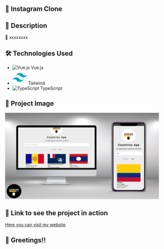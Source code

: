 ## :rocket: Instagram Clone

## :page_with_curl: Description

🎉 xxxxxxxx


## :hammer_and_wrench: Technologies Used

- ![Vue.js](https://img.icons8.com/color/48/000000/vue-js.png) Vue.js
- ![Icono](https://github.com/Adrian97G/Countries-App/raw/main/src/assets/img/icons8-viento-de-cola-css-48.png) Tailwind
- ![TypeScript](https://img.icons8.com/color/48/000000/typescript.png) TypeScript

## :camera_flash: Project Image

![Image - App1](https://github.com/Adrian97G/Countries-App/blob/main/src/assets/img/Countries%20App.png)

## :link: Link to see the project in action

[Here you can visit my website](https://countries-app-dev.netlify.app/)

## :wave: Greetings!!
